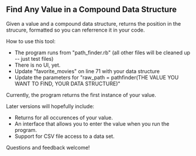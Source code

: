 Find Any Value in a Compound Data Structure
-------------------------------------------

Given a value and a compound data structure, returns the position in the strucure, formatted so you can referrence it in your code.

How to use this tool:

+ The program runs from "path_finder.rb" (all other files will be cleaned up -- just test files)
+ There is no UI, yet.
+ Update "favorite_movies" on line 71 with your data structure
+ Update the parameters for "raw_path = pathfinder(THE VALUE YOU WANT TO FIND, YOUR DATA STRUCTURE)"

Currently, the program returns the first instance of your value.

Later versions will hopefully include:

+ Returns for all occurences of your value.
+ An interface that allows you to enter the value when you run the program.
+ Support for CSV file access to a data set.

Questions and feedback welcome!
